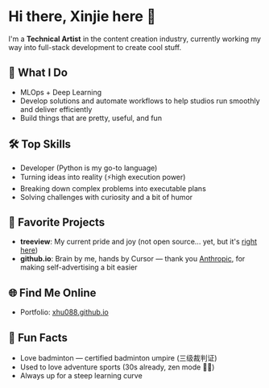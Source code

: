 # Hi there, Xinjie here 👋

I'm a **Technical Artist** in the content creation industry, currently working my way into full-stack development to create cool stuff.

## 🎨 What I Do
- MLOps + Deep Learning
- Develop solutions and automate workflows to help studios run smoothly and deliver efficiently
- Build things that are pretty, useful, and fun

## 🛠️ Top Skills
- Developer (Python is my go-to language)
- Turning ideas into reality (⚡️high execution power)
- Breaking down complex problems into executable plans
- Solving challenges with curiosity and a bit of humor

## 🚀 Favorite Projects
- **treeview**: My current pride and joy (not open source... yet, but it's [right here](https://chromewebstore.google.com/detail/notion-task-tree-viewer/ckoknomfbeadbnmkppidchmhmeaflbka))
- **github.io**: Brain by me, hands by Cursor — thank you [Anthropic](https://www.anthropic.com/), for making self-advertising a bit easier

## 🌐 Find Me Online
- Portfolio: [xhu088.github.io](https://xhu088.github.io)

## 🏸 Fun Facts
- Love badminton — certified badminton umpire (三级裁判证)
- Used to love adventure sports (30s already, zen mode 👩‍🍳)
- Always up for a steep learning curve
